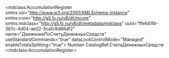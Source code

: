 <?xml version="1.0" encoding="UTF-8"?>
<mdclass:AccumulationRegister xmlns:xsi="http://www.w3.org/2001/XMLSchema-instance" xmlns:core="http://g5.1c.ru/v8/dt/mcore" xmlns:mdclass="http://g5.1c.ru/v8/dt/metadata/mdclass" uuid="ffe641f4-367c-4d04-ae22-3ca1c8d86df2" name="ДвижениеПоСчетуДенежныхСредств" useStandardCommands="true" dataLockControlMode="Managed" enableTotalsSplitting="true">
  <synonym key="ru" value="Движение по счету денежных средств"/>
  <producedTypes>
    <selectionType typeId="19976ab8-35ee-43d4-a798-114e84632b5a" valueTypeId="cca74704-b2c2-4fe2-b00a-69d95e8cd4b8"/>
    <listType typeId="23625e1e-7f75-42a7-a10f-1ad159884036" valueTypeId="33759fdf-fb27-4838-9da8-d27815484988"/>
    <managerType typeId="e01d61e1-ba18-42d3-a144-944381cac051" valueTypeId="6a782049-728c-4521-935f-39483ff585a1"/>
    <recordSetType typeId="48aca7e4-654c-43a6-a993-da0537da2309" valueTypeId="3bbc2580-e81d-4849-b300-469378d38f45"/>
    <recordKeyType typeId="c6c06ff1-ad08-4523-afb3-14ac231e3f2c" valueTypeId="483ed366-9f24-4078-a0ad-353ab57c4fb6"/>
    <recordType typeId="5db04757-ebac-443f-a5cc-df6d40f89488" valueTypeId="b20b3aba-6d9a-463e-8b87-4c42b20d4623"/>
  </producedTypes>
  <resources uuid="b664d385-3cad-4049-a9e0-5747d0c7939d" name="Сумма" fullTextSearch="Use">
    <synonym key="ru" value="Сумма"/>
    <type>
      <types>Number</types>
      <numberQualifiers precision="15" scale="2"/>
    </type>
    <minValue xsi:type="core:NullValue"/>
    <maxValue xsi:type="core:NullValue"/>
  </resources>
  <dimensions uuid="34e0e429-2c14-4d61-8aa8-a045a49c42d8" name="СчетДенежныхСредств" fillChecking="ShowError" fullTextSearch="Use" useInTotals="true">
    <synonym key="ru" value="Счет денежных средств"/>
    <type>
      <types>CatalogRef.СчетаДенежныхСредств</types>
    </type>
    <minValue xsi:type="core:NullValue"/>
    <maxValue xsi:type="core:NullValue"/>
  </dimensions>
</mdclass:AccumulationRegister>
